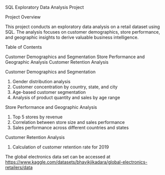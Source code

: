 SQL Exploratory Data Analysis Project

Project Overview

This project conducts an exploratory data analysis on a retail dataset using SQL. The analysis focuses on customer demographics, store performance, and geographic insights to derive valuable business intelligence.

Table of Contents
  
  Customer Demographics and Segmentation
  Store Performance and Geographic Analysis
  Customer Retention Analysis

Customer Demographics and Segmentation
1. Gender distribution analysis
2. Customer concentration by country, state, and city
3. Age-based customer segmentation
4. Analysis of product quantity and sales by age range

Store Performance and Geographic Analysis
1. Top 5 stores by revenue
2. Correlation between store size and sales performance
3. Sales performance across different countries and states

Customer Retention Analysis
1. Calculation of customer retention rate for 2019


The global electronics data set can be accessed at https://www.kaggle.com/datasets/bhavikjikadara/global-electronics-retailers/data
